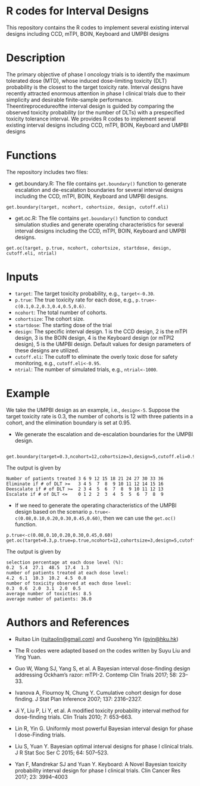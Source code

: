 # R codes for Interval Designs
This repository contains the R codes to implement several existing interval designs including CCD, mTPI, BOIN, Keyboard and UMPBI designs

# Description
The primary objective of phase I oncology trials is to identify the maximum tolerated dose (MTD), whose induced dose-limiting toxicity (DLT) probability is the closest to the target toxicity rate. Interval designs have recently attracted enormous attention in phase I clinical trials due to their simplicity and desirable finite-sample performance. Theentireprocedureofthe interval design is guided by comparing the observed toxicity probability (or the number of DLTs) with a prespecified toxicity tolerance interval. We provides R codes to implement several existing interval designs including CCD, mTPI, BOIN, Keyboard and UMPBI designs

# Functions
The repository includes two files:
* get.boundary.R: The file contains ```get.boundary()``` function to generate escalation and de-escalation boundaries for several interval designs including the CCD, mTPI, BOIN, Keyboard and UMPBI designs.
```rscript
get.boundary(target, ncohort, cohortsize, design, cutoff.eli)
```
* get.oc.R: The file contains ```get.boundary()``` function to conduct simulation studies and generate operating characteristics for several interval designs including the CCD, mTPI, BOIN, Keyboard and UMPBI designs.
```rscript
get.oc(target, p.true, ncohort, cohortsize, startdose, design, cutoff.eli, ntrial)
```

# Inputs
* ```target```: The target toxicity probability, e.g., ```target<-0.30```.
* ```p.true```: The true toxicity rate for each dose, e.g., ```p.true<-c(0.1,0.2,0.3,0.4,0.5,0.6)```.
* ```ncohort```: The total number of cohorts.
* ```cohortsize```: The cohort size.
* ```startdose```: The starting dose of the trial
* ```design```: The specific interval design. 1 is the CCD design, 2 is the mTPI design, 3 is the BOIN design, 4 is the Keyboard design (or mTPI2 design), 5 is the UMPBI design. Default values for design parameters of these designs are utilized.
* ```cutoff.eli```: The cutoff to eliminate the overly toxic dose for safety monitoring, e.g., ```cutoff.eli<-0.95```.
* ```ntrial```: The number of simulated trials, e.g., ```ntrial<-1000```.

# Example
We take the UMPBI design as an example, i.e., ```design<-5```. Suppose the target toxicity rate is 0.3, the number of cohorts is 12 with three patients in a cohort, and the elimination boundary is set at 0.95. 
* We generate the escalation and de-escalation boundaries for the UMPBI design.
```rscript
 get.boundary(target=0.3,ncohort=12,cohortsize=3,design=5,cutoff.eli=0.95)
```
The output is given by 
```rscript
Number of patients treated 3 6 9 12 15 18 21 24 27 30 33 36
Eliminate if # of DLT >=   3 4 5  7  8  9 10 11 12 14 15 16
Deescalate if # of DLT >=  2 3 4  5  6  7  8  9 10 11 12 13
Escalate if # of DLT <=    0 1 2  2  3  4  5  5  6  7  8  9
```
* If we need to generate the operating characteristics of the UMPBI design based on the scenario ```p.true<-c(0.08,0.10,0.20,0.30,0.45,0.60)```, then we can use the ```get.oc()``` function. 
```rscript
p.true<-c(0.08,0.10,0.20,0.30,0.45,0.60)
get.oc(target=0.3,p.true=p.true,ncohort=12,cohortsize=3,design=5,cutoff.eli=0.95)
```
The output is given by 
```rscript
selection percentage at each dose level (%):
0.2  5.4  27.1  48.5  17.4  1.3  
number of patients treated at each dose level:
4.2  6.1  10.3  10.2  4.5  0.8  
number of toxicity observed at each dose level:
0.3  0.6  2.0  3.1  2.0  0.5  
average number of toxicties: 8.5 
average number of patients: 36.0 
```
# Authors and References
* Ruitao Lin (ruitaolin@gmail.com) and Guosheng Yin (gyin@hku.hk)
* The R codes were adapted based on the codes written by Suyu Liu and Ying Yuan.

* Guo W, Wang SJ, Yang S, et al. A Bayesian interval dose-finding design addressing Ockham’s razor: mTPI-2. Contemp Clin Trials 2017; 58: 23–33.
* Ivanova A, Flournoy N, Chung Y. Cumulative cohort design for dose finding. J Stat Plan Inference 2007; 137: 2316–2327.
* Ji Y, Liu P, Li Y, et al. A modified toxicity probability interval method for dose-finding trials. Clin Trials 2010; 7: 653–663.
* Lin R, Yin G. Uniformly most powerful Bayesian interval design for phase I dose-Finding trials.
* Liu S, Yuan Y. Bayesian optimal interval designs for phase I clinical trials. J R Stat Soc Ser C 2015; 64: 507–523.
* Yan F, Mandrekar SJ and Yuan Y. Keyboard: A Novel Bayesian toxicity probability interval design for phase I clinical trials. Clin Cancer Res 2017; 23: 3994–4003



